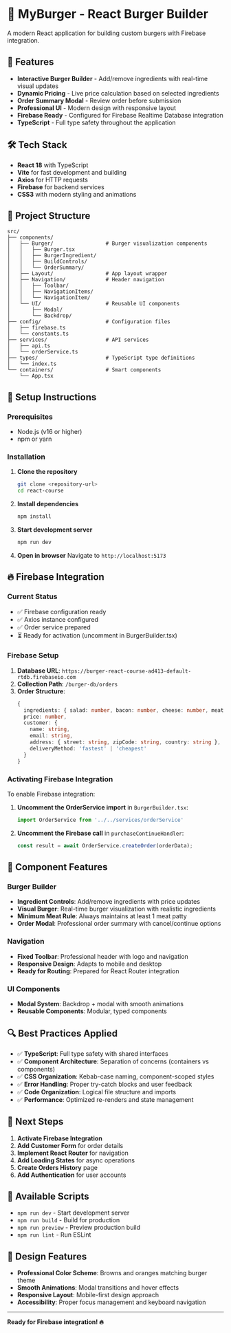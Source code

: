 # 🍔 MyBurger - React Burger Builder

A modern React application for building custom burgers with Firebase integration.

## 🚀 Features

- **Interactive Burger Builder** - Add/remove ingredients with real-time visual updates
- **Dynamic Pricing** - Live price calculation based on selected ingredients
- **Order Summary Modal** - Review order before submission
- **Professional UI** - Modern design with responsive layout
- **Firebase Ready** - Configured for Firebase Realtime Database integration
- **TypeScript** - Full type safety throughout the application

## 🛠️ Tech Stack

- **React 18** with TypeScript
- **Vite** for fast development and building
- **Axios** for HTTP requests
- **Firebase** for backend services
- **CSS3** with modern styling and animations

## 📁 Project Structure

```
src/
├── components/
│   ├── Burger/                 # Burger visualization components
│   │   ├── Burger.tsx
│   │   ├── BurgerIngredient/
│   │   ├── BuildControls/
│   │   └── OrderSummary/
│   ├── Layout/                 # App layout wrapper
│   ├── Navigation/             # Header navigation
│   │   ├── Toolbar/
│   │   ├── NavigationItems/
│   │   └── NavigationItem/
│   └── UI/                     # Reusable UI components
│       ├── Modal/
│       └── Backdrop/
├── config/                     # Configuration files
│   ├── firebase.ts
│   └── constants.ts
├── services/                   # API services
│   ├── api.ts
│   └── orderService.ts
├── types/                      # TypeScript type definitions
│   └── index.ts
└── containers/                 # Smart components
    └── App.tsx
```

## 🔧 Setup Instructions

### Prerequisites
- Node.js (v16 or higher)
- npm or yarn

### Installation

1. **Clone the repository**
   ```bash
   git clone <repository-url>
   cd react-course
   ```

2. **Install dependencies**
   ```bash
   npm install
   ```

3. **Start development server**
   ```bash
   npm run dev
   ```

4. **Open in browser**
   Navigate to `http://localhost:5173`

## 🔥 Firebase Integration

### Current Status
- ✅ Firebase configuration ready
- ✅ Axios instance configured
- ✅ Order service prepared
- ⏳ Ready for activation (uncomment in BurgerBuilder.tsx)

### Firebase Setup
1. **Database URL**: `https://burger-react-course-ad413-default-rtdb.firebaseio.com`
2. **Collection Path**: `/burger-db/orders`
3. **Order Structure**:
   ```typescript
   {
     ingredients: { salad: number, bacon: number, cheese: number, meat: number },
     price: number,
     customer: {
       name: string,
       email: string,
       address: { street: string, zipCode: string, country: string },
       deliveryMethod: 'fastest' | 'cheapest'
     }
   }
   ```

### Activating Firebase Integration
To enable Firebase integration:

1. **Uncomment the OrderService import** in `BurgerBuilder.tsx`:
   ```typescript
   import OrderService from '../../services/orderService'
   ```

2. **Uncomment the Firebase call** in `purchaseContinueHandler`:
   ```typescript
   const result = await OrderService.createOrder(orderData);
   ```

## 🎯 Component Features

### Burger Builder
- **Ingredient Controls**: Add/remove ingredients with price updates
- **Visual Burger**: Real-time burger visualization with realistic ingredients
- **Minimum Meat Rule**: Always maintains at least 1 meat patty
- **Order Modal**: Professional order summary with cancel/continue options

### Navigation
- **Fixed Toolbar**: Professional header with logo and navigation
- **Responsive Design**: Adapts to mobile and desktop
- **Ready for Routing**: Prepared for React Router integration

### UI Components
- **Modal System**: Backdrop + modal with smooth animations
- **Reusable Components**: Modular, typed components

## 🔍 Best Practices Applied

- ✅ **TypeScript**: Full type safety with shared interfaces
- ✅ **Component Architecture**: Separation of concerns (containers vs components)
- ✅ **CSS Organization**: Kebab-case naming, component-scoped styles
- ✅ **Error Handling**: Proper try-catch blocks and user feedback
- ✅ **Code Organization**: Logical file structure and imports
- ✅ **Performance**: Optimized re-renders and state management

## 🚀 Next Steps

1. **Activate Firebase Integration**
2. **Add Customer Form** for order details
3. **Implement React Router** for navigation
4. **Add Loading States** for async operations
5. **Create Orders History** page
6. **Add Authentication** for user accounts

## 📝 Available Scripts

- `npm run dev` - Start development server
- `npm run build` - Build for production
- `npm run preview` - Preview production build
- `npm run lint` - Run ESLint

## 🎨 Design Features

- **Professional Color Scheme**: Browns and oranges matching burger theme
- **Smooth Animations**: Modal transitions and hover effects
- **Responsive Layout**: Mobile-first design approach
- **Accessibility**: Proper focus management and keyboard navigation

---

**Ready for Firebase integration! 🔥**